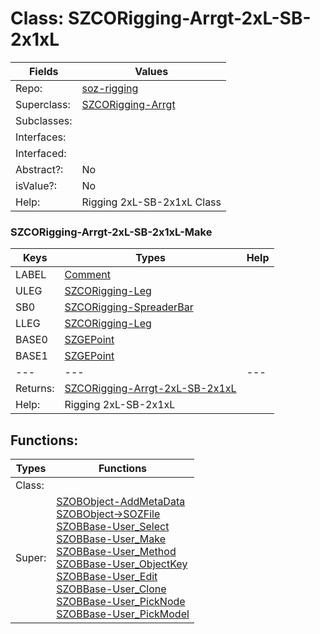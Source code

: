 
# Class:	SZCORigging-Arrgt-2xL-SB-2x1xL

| Fields | Values |
| --------- | --------- |
| Repo: | [soz-rigging](/repos/soz-rigging.html) |
| Superclass: | [SZCORigging-Arrgt](SZCORigging-Arrgt.html) |
| Subclasses: |  |
| Interfaces: |  |
| Interfaced: |  |
| Abstract?: | No |
| isValue?: | No |
| Help: | Rigging 2xL-SB-2x1xL Class |

### SZCORigging-Arrgt-2xL-SB-2x1xL-Make

| Keys | Types | Help |
| --------- | --------- | --------- |
| LABEL | [Comment](Comment.html) |  |
| ULEG | [SZCORigging-Leg](SZCORigging-Leg.html) |  |
| SB0 | [SZCORigging-SpreaderBar](SZCORigging-SpreaderBar.html) |  |
| LLEG | [SZCORigging-Leg](SZCORigging-Leg.html) |  |
| BASE0 | [SZGEPoint](SZGEPoint.html) |  |
| BASE1 | [SZGEPoint](SZGEPoint.html) |  |
| --- | --- | --- |
| Returns: | [SZCORigging-Arrgt-2xL-SB-2x1xL](SZCORigging-Arrgt-2xL-SB-2x1xL.html) |
| Help: | Rigging 2xL-SB-2x1xL |


## Functions:

| Types | Functions |
| --------- | --------- |
| Class: |  |
| Super: | [SZOBObject-AddMetaData](SZOBObject.html) <br> [SZOBObject->SOZFile](SZOBObject.html) <br> [SZOBBase-User_Select](SZOBBase.html) <br> [SZOBBase-User_Make](SZOBBase.html) <br> [SZOBBase-User_Method](SZOBBase.html) <br> [SZOBBase-User_ObjectKey](SZOBBase.html) <br> [SZOBBase-User_Edit](SZOBBase.html) <br> [SZOBBase-User_Clone](SZOBBase.html) <br> [SZOBBase-User_PickNode](SZOBBase.html) <br> [SZOBBase-User_PickModel](SZOBBase.html) |


